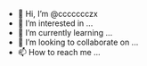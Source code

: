 - 👋 Hi, I’m @ccccccczx
- 👀 I’m interested in ...
- 🌱 I’m currently learning ...
- 💞️ I’m looking to collaborate on ...
- 📫 How to reach me ...

<!---
ccccccczx/ccccccczx is a ✨ special ✨ repository because its `README.md` (this file) appears on your GitHub profile.
You can click the Preview link to take a look at your changes.
--->
